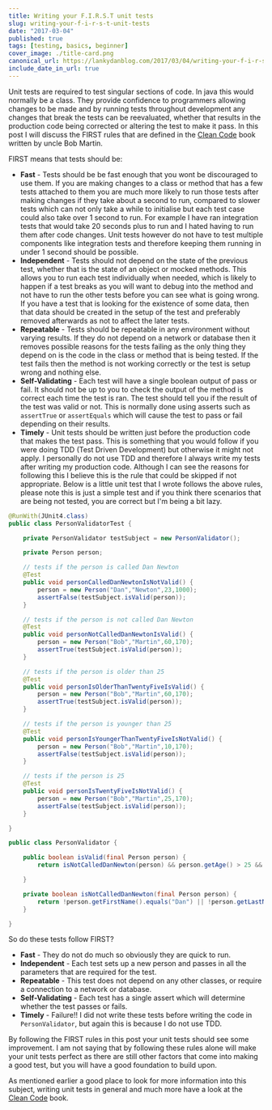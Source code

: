```yaml
---
title: Writing your F.I.R.S.T unit tests
slug: writing-your-f-i-r-s-t-unit-tests
date: "2017-03-04"
published: true
tags: [testing, basics, beginner]
cover_image: ./title-card.png
canonical_url: https://lankydanblog.com/2017/03/04/writing-your-f-i-r-s-t-unit-tests/
include_date_in_url: true
---
```


Unit tests are required to test singular sections of code. In java this would normally be a class. They provide confidence to programmers allowing changes to be made and by running tests throughout development any changes that break the tests can be reevaluated, whether that results in the production code being corrected or altering the test to make it pass. In this post I will discuss the FIRST rules that are defined in the [Clean Code](https://sites.google.com/site/unclebobconsultingllc/books) book written by uncle Bob Martin.

FIRST means that tests should be:

- __Fast__ - Tests should be be fast enough that you wont be discouraged to use them. If you are making changes to a class or method that has a few tests attached to them you are much more likely to run those tests after making changes if they take about a second to run, compared to slower tests which can not only take a while to initialise but each test case could also take over 1 second to run. For example I have ran integration tests that would take 20 seconds plus to run and I hated having to run them after code changes. Unit tests however do not have to test multiple components like integration tests and therefore keeping them running in under 1 second should be possible.
- __Independent__ - Tests should not depend on the state of the previous test, whether that is the state of an object or mocked methods. This allows you to run each test individually when needed, which is likely to happen if a test breaks as you will want to debug into the method and not have to run the other tests before you can see what is going wrong. If you have a test that is looking for the existence of some data, then that data should be created in the setup of the test and preferably removed afterwards as not to affect the later tests.
- __Repeatable__ - Tests should be repeatable in any environment without varying results. If they do not depend on a network or database then it removes possible reasons for the tests failing as the only thing they depend on is the code in the class or method that is being tested. If the test fails then the method is not working correctly or the test is setup wrong and nothing else.
- __Self-Validating__ - Each test will have a single boolean output of pass or fail. It should not be up to you to check the output of the method is correct each time the test is ran. The test should tell you if the result of the test was valid or not. This is normally done using asserts such as `assertTrue` or `assertEquals` which will cause the test to pass or fail depending on their results.
- __Timely__ - Unit tests should be written just before the production code that makes the test pass. This is something that you would follow if you were doing TDD (Test Driven Development) but otherwise it might not apply. I personally do not use TDD and therefore I always write my tests after writing my production code. Although I can see the reasons for following this I believe this is the rule that could be skipped if not appropriate.
Below is a little unit test that I wrote follows the above rules, please note this is just a simple test and if you think there scenarios that are being not tested, you are correct but I'm being a bit lazy.

```java
@RunWith(JUnit4.class)
public class PersonValidatorTest {

    private PersonValidator testSubject = new PersonValidator();

    private Person person;

    // tests if the person is called Dan Newton
    @Test
    public void personCalledDanNewtonIsNotValid() {
        person = new Person("Dan","Newton",23,1000);
        assertFalse(testSubject.isValid(person));
    }

    // tests if the person is not called Dan Newton
    @Test
    public void personNotCalledDanNewtonIsValid() {
        person = new Person("Bob","Martin",60,170);
        assertTrue(testSubject.isValid(person));
    }

    // tests if the person is older than 25
    @Test
    public void personIsOlderThanTwentyFiveIsValid() {
        person = new Person("Bob","Martin",60,170);
        assertTrue(testSubject.isValid(person));
    }

    // tests if the person is younger than 25
    @Test
    public void personIsYoungerThanTwentyFiveIsNotValid() {
        person = new Person("Bob","Martin",10,170);
        assertFalse(testSubject.isValid(person));
    }

    // tests if the person is 25
    @Test
    public void personIsTwentyFiveIsNotValid() {
        person = new Person("Bob","Martin",25,170);
        assertFalse(testSubject.isValid(person));
    }

}
```

```java
public class PersonValidator {

    public boolean isValid(final Person person) {
        return isNotCalledDanNewton(person) && person.getAge() > 25 && person.getHeight() < 180;

    }

    private boolean isNotCalledDanNewton(final Person person) {
        return !person.getFirstName().equals("Dan") || !person.getLastName().equals("Newton");
    }

}
```

So do these tests follow FIRST?

- __Fast__ - They do not do much so obviously they are quick to run.
- __Independent__ - Each test sets up a new person and passes in all the parameters that are required for the test.
- __Repeatable__ - This test does not depend on any other classes, or require a connection to a network or database.
- __Self-Validating__ - Each test has a single assert which will determine whether the test passes or fails.
- __Timely__ - Failure!! I did not write these tests before writing the code in `PersonValidator`, but again this is because I do not use TDD.

By following the FIRST rules in this post your unit tests should see some improvement. I am not saying that by following these rules alone will make your unit tests perfect as there are still other factors that come into making a good test, but you will have a good foundation to build upon.

As mentioned earlier a good place to look for more information into this subject, writing unit tests in general and much more have a look at the [Clean Code](https://sites.google.com/site/unclebobconsultingllc/books) book.